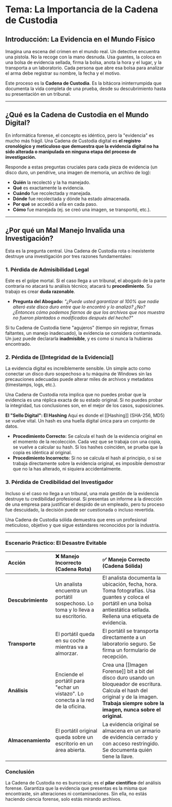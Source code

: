 # Tema: La Importancia de la Cadena de Custodia

## Introducción: La Evidencia en el Mundo Físico

Imagina una escena del crimen en el mundo real. Un detective encuentra una pistola. No la recoge con la mano desnuda. Usa guantes, la coloca en una bolsa de evidencia sellada, firma la bolsa, anota la hora y el lugar, y la transporta a un laboratorio. Cada persona que abre esa bolsa para analizar el arma debe registrar su nombre, la fecha y el motivo.

Este proceso es la **Cadena de Custodia**. Es la bitácora ininterrumpida que documenta la vida completa de una prueba, desde su descubrimiento hasta su presentación en un tribunal.

---

## ¿Qué es la Cadena de Custodia en el Mundo Digital?

En informática forense, el concepto es idéntico, pero la "evidencia" es mucho más frágil. Una Cadena de Custodia digital es **el registro cronológico y meticuloso que demuestra que la evidencia digital no ha sido alterada o manipulada en ninguna etapa del proceso de investigación.**

Responde a estas preguntas cruciales para cada pieza de evidencia (un disco duro, un pendrive, una imagen de memoria, un archivo de log):

-   **Quién** la recolectó y la ha manejado.
-   **Qué** es exactamente la evidencia.
-   **Cuándo** fue recolectada y manejada.
-   **Dónde** fue recolectada y dónde ha estado almacenada.
-   **Por qué** se accedió a ella en cada paso.
-   **Cómo** fue manejada (ej. se creó una imagen, se transportó, etc.).

---

## ¿Por qué un Mal Manejo Invalida una Investigación?

Esta es la pregunta central. Una Cadena de Custodia rota o inexistente destruye una investigación por tres razones fundamentales:

### 1. **Pérdida de Admisibilidad Legal**

Este es el golpe mortal. Si el caso llega a un tribunal, el abogado de la parte contraria no atacará tu análisis técnico; atacará tu **procedimiento**. Su trabajo es crear **duda razonable**.

*   **Pregunta del Abogado:** *"¿Puede usted garantizar al 100% que nadie alteró este disco duro entre que lo encontró y lo analizó? ¿No? ¿Entonces cómo podemos fiarnos de que los archivos que nos muestra no fueron plantados o modificados después del hecho?"*

Si tu Cadena de Custodia tiene "agujeros" (tiempo sin registrar, firmas faltantes, un manejo inadecuado), la evidencia se considera contaminada. Un juez puede declararla **inadmisible**, y es como si nunca la hubieras encontrado.

### 2. **Pérdida de [[Integridad de la Evidencia]]**

La evidencia digital es increíblemente sensible. Un simple acto como conectar un disco duro sospechoso a tu máquina de Windows sin las precauciones adecuadas puede alterar miles de archivos y metadatos (timestamps, logs, etc.).

Una Cadena de Custodia rota implica que no puedes probar que la evidencia es una réplica exacta de su estado original. Si no puedes probar la integridad, tus conclusiones son, en el mejor de los casos, suposiciones.

**El "Sello Digital": El Hashing**
Aquí es donde el [[Hashing]] (SHA-256, MD5) se vuelve vital. Un hash es una huella digital única para un conjunto de datos.
*   **Procedimiento Correcto:** Se calcula el hash de la evidencia original en el momento de la recolección. Cada vez que se trabaja con una copia, se vuelve a calcular su hash. Si los hashes coinciden, se prueba que la copia es idéntica al original.
*   **Procedimiento Incorrecto:** Si no se calcula el hash al principio, o si se trabaja directamente sobre la evidencia original, es imposible demostrar que no la has alterado, ni siquiera accidentalmente.

### 3. **Pérdida de Credibilidad del Investigador**

Incluso si el caso no llega a un tribunal, una mala gestión de la evidencia destruye tu credibilidad profesional. Si presentas un informe a la dirección de una empresa para justificar el despido de un empleado, pero tu proceso fue descuidado, la decisión puede ser cuestionada o incluso revertida.

Una Cadena de Custodia sólida demuestra que eres un profesional meticuloso, objetivo y que sigue estándares reconocidos por la industria.

---

### Escenario Práctico: El Desastre Evitable

| Acción | ❌ **Manejo Incorrecto (Cadena Rota)** | ✅ **Manejo Correcto (Cadena Sólida)** |
| :--- | :--- | :--- |
| **Descubrimiento** | Un analista encuentra un portátil sospechoso. Lo toma y lo lleva a su escritorio. | El analista documenta la ubicación, fecha, hora. Toma fotografías. Usa guantes y coloca el portátil en una bolsa antiestática sellada. Rellena una etiqueta de evidencia. |
| **Transporte** | El portátil queda en su coche mientras va a almorzar. | El portátil se transporta directamente a un laboratorio seguro. Se firma un formulario de recepción. |
| **Análisis** | Enciende el portátil para "echar un vistazo". Lo conecta a la red de la oficina. | Crea una [[Imagen Forense]] bit a bit del disco duro usando un bloqueador de escritura. Calcula el hash del original y de la imagen. **Trabaja siempre sobre la imagen, nunca sobre el original.** |
| **Almacenamiento** | El portátil original queda sobre un escritorio en un área abierta. | La evidencia original se almacena en un armario de evidencia cerrado y con acceso restringido. Se documenta quién tiene la llave. |

### Conclusión

La Cadena de Custodia no es burocracia; es el **pilar científico** del análisis forense. Garantiza que la evidencia que presentas es la misma que encontraste, sin alteraciones ni contaminaciones. Sin ella, no estás haciendo ciencia forense, solo estás mirando archivos.